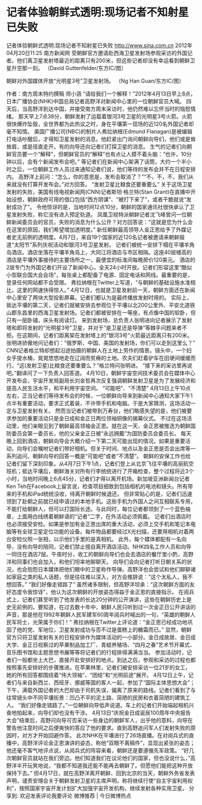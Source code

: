 # 记者体验朝鲜式透明:现场记者不知射星已失败

记者体验朝鲜式透明:现场记者不知射星已失败
http://www.sina.com.cn  2012年04月20日11:25  南方新闻网
受朝鲜官方邀请赴西海卫星发射场参观采访的外国记者。他们离卫星发射塔最近的距离只有200米，但这些记者却没有幸运看到朝鲜卫星升空那一刻。 （David Guttenfelder/东方IC/图）

朝鲜对外国媒体开放“光明星3号”卫星发射场。 （Ng Han Guan/东方IC/图）

作者：南方周末特约撰稿 师小涵
“请给我们一个解释！”2012年4月13日早上8点，日本广播协会(NHK)中国总局记者高野洋对新闻中心里的一位朝鲜官员大喊。
四天后，当高野洋到达中国，并接受南方周末采访时，他仍然难以忘怀当时的恼怒情绪。
那天早上7点38分，朝鲜发射了运载着银河3号卫星的光明星3号火箭。火箭很快爆炸坠毁，全世界都为此热议之时，身在平壤第一现场的近120名外国记者却毫不知情。
美国广播公司(NBC)的制片人弗拉纳根(Edmund Flanagan)是被编辑打电话吵醒后，才得知卫星发射的消息。他赶紧出门询问朝鲜向导们，他们或是耸耸肩，或是径直走开。有的向导还向记者们打探卫星的消息。
生气的记者们向朝鲜官员要一个“解释”，但朝鲜官员的“解释”也有点让人摸不着头脑：“也许，10分钟以后，会有个新闻发布会吧。”
等记者们在新闻中心架满了话筒，大约一个半小时之后，一位朝鲜工作人员过来通知记者们说，他们等待的发布会并不在日程安排内。
高野洋上前问：“怎么，你的意思是，发布会取消了？”“不，不，不，我们从来就没有打算开发布会。”对方回答。
“发射卫星比粮食还要重要么”
关于这场卫星发射的失败，美国有线电视新闻网(CNN)记者斯坦·格兰特(Stan Grant)在直播中开始设想，朝鲜政府可用的借口包括“西方阴谋”、“被打下来了”，或者干脆就说“发射成功了”。
令他惊讶的是，当地时间12点10分，朝鲜的国家通讯社很快承认了卫星发射失败，称它没有进入预定轨道。
凤凰卫视特派朝鲜记者沈飞峰曾问一位朝鲜新闻委员会的官员，失败的消息为什么公开？对方回答说：“这就是您为什么会在这里的原因，我们希望增加透明度。”
新任朝鲜最高领导人金正恩给予了外媒记者史无前例的透明度。4月7日，来自19个国家的近120名记者被邀请来朝鲜报道“太阳节”系列庆祝活动和银河3号卫星发射。
记者们被统一安排下榻在平壤羊角岛酒店。酒店坐落在平壤羊角岛上，大同江将酒店与市区相隔。这座40层楼高的酒店是平壤外事接待的主要场所之一，最便宜的标准间每晚房价120美元。
酒店的2层专门为外国记者们开设了新闻中心，全天24小时开放。记者们形容这里“酷似小型联合国大会会场”，每张桌上都配备了电源、固定电话和网线。最重要的是，登录任何网站都不会受限。
弗拉纳根在Twitter上写道，“与朝鲜的基础设施水准相比，这里的网速快得惊人。”
4月12日，也就是卫星发射前一天，朝鲜方面还在新闻中心里安了两块大型投影屏幕。记者们都认为是最终播放发射时用的。
实际上，抵达平壤的第二天，记者们就被安排去参观位于平壤以北200公里外、平安北道铁山郡东昌里的西海卫星发射场。记者们都被安排在一等座，有点像中国的软卧，但只有一层卧铺，床头有阅读灯。
来到发射场，总负责人张明进向记者展示了发射塔和即将发射的“光明星3号”卫星，并对于“是卫星还是导弹”等棘手问题来者不拒。在这期间，记者们距离架在发射塔上的“银河3号”火箭最近距离只有200米。张明进骄傲地问记者们：“俄罗斯、中国、美国的发射场，你们可以走到这里么？”
CNN记者格兰特却想起沿途拍摄的朝鲜人在土地上劳作的情景。镜头中，一个妇女手提水桶，晃晃悠悠地走在辽阔而贫瘠的土地。农夫们赶着驴车在田埂间缓缓而行。“这(发射卫星)比粮食还要重要么？”格兰特问张明进。
“接下来的采访里再说吧。”翻译问了一下负责人回答道。
4月10日，朝鲜宇宙空间技术委员会在媒体中心开发布会，宇宙开发局副局长刘金哲再次反复强调朝鲜发射卫星是为了发展经济和提高人民生活水平，和平利用宇宙空间。
“可能吧”、“不清楚”
4月13日上午10点左右，正当记者们等待发布会的时候，一位朝鲜向导来到新闻中心通知大家下午1点半有重要活动，要求正式着装，不许带手机和电脑。于是大家猜测，这场活动一定与卫星发射有关。
然而当记者们被带到万寿台，他们略感失望的是，他们被要求参加的重要活动只是金日成和金正日两位领袖铜像的揭幕仪式。
不过在这场活动里，他们亲眼见到了朝鲜最高领袖金正恩。就在这一天，金正恩被推选为朝鲜国防委员会第一委员长，他的父亲金正日被“永远拥戴”为国防委员会委员长。
每天晚上回到酒店，朝鲜向导会大概介绍一下第二天可能出现的情况，如果是重要活动，向导们会嘱咐记者们带好相机。但关于时间、地点以及金正恩是否会出席等一系列追问，朝鲜向导的回答一概是“可能吧”或者“不清楚”。
朝鲜的安保工作也给记者们留下深刻印象。从4月7日下午1点，记者们登上从北京飞往平壤的高丽航空班机；抵达平壤后，朝鲜海关对所有行李统统进行了开箱检查，整个过程将近3个小时，当地时间晚上6点45分，记者们才得以离开机场。新加坡亚洲新闻台记者Ken Teh在Facebook上留言说，检查项目细致到包括相机的电池和镜头。所有带来的手机和iPad统统没收，待离开朝鲜时候退还。
但非常贴心的是，记者们迅速领到了赴朝之前就已经申请过的本地手机。这些手机为外国人之间互相联系专用，不能打给朝鲜人，但可以打国际长途。与此同时，每位记者都领到了一个蓝色袖章，上面用白线绣着朝鲜语的“记者”二字，在外活动必须佩戴。
记者们出酒店时也必须接受安检。如果是参加有金正恩出席的重大活动，必须上交手机和笔记本电脑等有全球卫星定位功能的设备。每件物品都要经过X光扫描，还要用相机对着两台安检仪照一张相，以示他们手里的是真相机。
此外，每个媒体都配有一名向导，没有向导的陪同，记者们禁止擅自离开酒店活动。NHK四名工作人员和向导一同住在酒店7层。午夜时分，收工的朝鲜向导们也会去酒店的餐厅里小酌，高野洋和同事们也会加入，和他们坦率地聊聊天。
向导们会向记者打听日朝关系的状况，也会抱怨日本媒体把他们眼中的卫星称作导弹。高野洋也会尝试和他们聊聊诸如家庭之类的私人话题，但是往往难以深入，对方会推辞说：“这个太私人，我不想回答。”
“我们好像走错路了”
虽然诸多限制，但高野洋坦承：“这次朝鲜方面的友好态度令我惊讶”，他认为这次朝鲜的开放姿态得益于金正恩的直接指示。
在阅兵式上，记者们甚至听到了他发表的长达20分钟的公开演讲，这些在朝鲜历史上是史无前例的。要知道，在过去数十年中，朝鲜人民只听到过一次金正日公开讲话的声音，那是他在1992年朝鲜人民军建军60周年阅兵时喊出的一句，“英雄的朝鲜人民军将士，光荣属于你们！”
弗拉纳根在Twitter上评论道：“金正恩已经成功地巩固了他的党、军地位，卫星发射成功与否不过是蛋糕上的糖霜而已。”
显然，朝鲜官方只将卫星发射有关的日程安排作为媒体活动的一小部分。金日成故居、金日成大学、金正日视察过的苹果制品加工厂、青蛙养殖场、“四月之春”艺术节开幕式、音乐图书馆和主题思想书展等等将记者们的行程排得满满当当。
参加活动时，记者们一般都坐上大巴，直接开赴安排好的地点。到达之后，参观和采访的过程也都按照事先安排好的步骤推进。在苹果林里，记者们被安排采访一位21岁的女工，她的所有回答都围绕着“伟大领袖”、“团结”和“光明前途”展开。
4月12日上午，记者们与来自新西兰、西班牙、挪威等国的客人一起，参加了“国际主体思想大会”；下午，满载外国记者的大巴却由于司机失误，偏离了原来的路线。记者们看到了与往常镜头中不同平壤街景：凹凸不平的泥土路、简陋的民房和衣着简陋的建筑工人。
“我们好像走错路了。”一位朝鲜向导低声说道。车上的记者们开始端起相机兴奋地拍起来，向导们却也没有干涉。
4月13日“庆祝金日成诞辰100周年中央报告大会”结束后，高野问向导可否采访一些身边的朝鲜军人，出乎他的意料，向导在警告他注意时间之后便爽快的答应了他的要求。直到高野追问军人们发射失败的原因时，对方才开始回避作答。
此次NHK在平壤进行了26场直播。在对阅兵式的直播中，高野洋评论金正恩演讲的姿态，称他“双眼不离稿件”，显现出紧张的姿态；他还毫不客气地评点说，从阅兵式的阵容来看，朝鲜还是要遵循先军政策。
“好几次朝鲜官员就站在我们旁边。他们知道我们在议论他们的国家，但也没说什么，”高野洋半开玩笑地说，“我都不知道我还能不能再去朝鲜了。但愿他们能把这种开放保持下去。”
但4月17日，就在高野洋离开朝鲜、回到北京的当天，朝鲜外务省发表声明，谴责安理会关于朝鲜发射卫星的主席声明，称将继续行使“自主宇宙利用权利”，按照国家宇宙开发计划扩大加强宇宙开发机构，继续发射各种实用卫星。
分享到: 欢迎发表评论我要评论
微博推荐 | 今日微博热点


